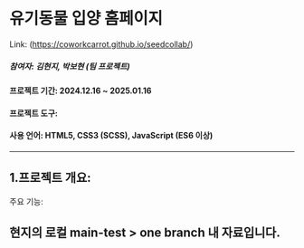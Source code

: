 # 유기동물 입양 홈페이지
Link: (https://coworkcarrot.github.io/seedcollab/)

##### 참여자: 김현지, 박보현 (팀 프로젝트)
  
#### 프로젝트 기간: 2024.12.16 ~ 2025.01.16
  
#### 프로젝트 도구: 
  
#### 사용 언어: HTML5, CSS3 (SCSS), JavaScript (ES6 이상)  
****
  
## 1.프로젝트 개요: 
   
  주요 기능: 

## 현지의 로컬 main-test > one branch 내 자료입니다. 